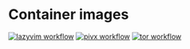 # Container images

[![lazyvim workflow](https://github.com/vadyochik/container-images/actions/workflows/lazyvim.yml/badge.svg)](https://github.com/vadyochik/container-images/actions/workflows/lazyvim.yml)
[![pivx workflow](https://github.com/vadyochik/container-images/actions/workflows/pivx.yml/badge.svg)](https://github.com/vadyochik/container-images/actions/workflows/pivx.yml)
[![tor workflow](https://github.com/vadyochik/container-images/actions/workflows/tor.yml/badge.svg)](https://github.com/vadyochik/container-images/actions/workflows/tor.yml)
